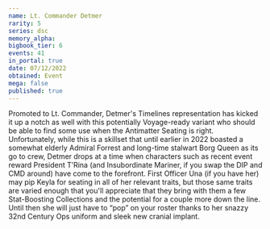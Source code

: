 ```yaml
---
name: Lt. Commander Detmer
rarity: 5
series: dsc
memory_alpha:
bigbook_tier: 6
events: 41
in_portal: true
date: 07/12/2022
obtained: Event
mega: false
published: true
---
```


Promoted to Lt. Commander, Detmer's Timelines representation has kicked it up a notch as well with this potentially Voyage-ready variant who should be able to find some use when the Antimatter Seating is right. Unfortunately, while this is a skillset that until earlier in 2022 boasted a somewhat elderly Admiral Forrest and long-time stalwart Borg Queen as its go to crew, Detmer drops at a time when characters such as recent event reward President T’Rina (and Insubordinate Mariner, if you swap the DIP and CMD around) have come to the forefront. First Officer Una (if you have her) may pip Keyla for seating in all of her relevant traits, but those same traits are varied enough that you'll appreciate that they bring with them a few Stat-Boosting Collections and the potential for a couple more down the line. Until then she will just have to “pop” on your roster thanks to her snazzy 32nd Century Ops uniform and sleek new cranial implant.
